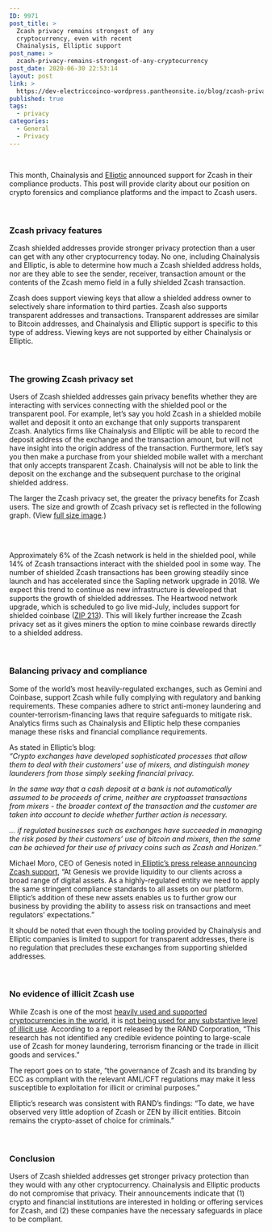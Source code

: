 ```yaml
---
ID: 9971
post_title: >
  Zcash privacy remains strongest of any
  cryptocurrency, even with recent
  Chainalysis, Elliptic support
post_name: >
  zcash-privacy-remains-strongest-of-any-cryptocurrency
post_date: 2020-06-30 22:53:14
layout: post
link: >
  https://dev-electriccoinco-wordpress.pantheonsite.io/blog/zcash-privacy-remains-strongest-of-any-cryptocurrency/
published: true
tags:
  - privacy
categories:
  - General
  - Privacy
---
```

<p> </p>
<p><span style="font-weight: 400;">This month, Chainalysis and </span><a href="https://www.elliptic.co/our-thinking/achieving-aml-and-sanctions-compliance-with-privacy-coins" target="_blank" rel="noopener noreferrer"><span style="font-weight: 400;">Elliptic</span></a><span style="font-weight: 400;"> announced support for Zcash in their compliance products. This post will provide clarity about our position on crypto forensics and compliance platforms and the impact to Zcash users.</span></p>

<!-- wp:spacer {"height":20} -->
<div style="height:20px" aria-hidden="true" class="wp-block-spacer"></div>
<!-- /wp:spacer -->

<!-- wp:heading {"level":3} -->
<h3>Zcash privacy features</h3>
<!-- /wp:heading -->

<!-- wp:paragraph -->
<p>Zcash shielded addresses provide stronger privacy protection than a user can get with any other cryptocurrency today. No one, including Chainalysis and Elliptic, is able to determine how much a Zcash shielded address holds, nor are they able to see the sender, receiver, transaction amount or the contents of the Zcash memo field in a fully shielded Zcash transaction.</p>
<!-- /wp:paragraph -->

<!-- wp:paragraph -->
<p>Zcash does support viewing keys that allow a shielded address owner to selectively share information to third parties. Zcash also supports transparent addresses and transactions. Transparent addresses are similar to Bitcoin addresses, and Chainalysis and Elliptic support is specific to this type of address. Viewing keys are not supported by either Chainalysis or Elliptic.</p>
<!-- /wp:paragraph -->

<!-- wp:spacer {"height":20} -->
<div style="height:20px" aria-hidden="true" class="wp-block-spacer"></div>
<!-- /wp:spacer -->

<!-- wp:heading {"level":3} -->
<h3>The growing Zcash privacy set</h3>
<!-- /wp:heading -->

<!-- wp:paragraph -->
<p>Users of Zcash shielded addresses gain privacy benefits whether they are interacting with services connecting with the shielded pool or the transparent pool. For example, let’s say you hold Zcash in a shielded mobile wallet and deposit it onto an exchange that only supports transparent Zcash. Analytics firms like Chainalysis and Elliptic will be able to record the deposit address of the exchange and the transaction amount, but will not have insight into the origin address of the transaction. Furthermore, let’s say you then make a purchase from your shielded mobile wallet with a merchant that only accepts transparent Zcash. Chainalysis will not be able to link the deposit on the exchange and the subsequent purchase to the original shielded address.&nbsp;</p>
<!-- /wp:paragraph -->

<!-- wp:paragraph -->
<p>The larger the Zcash privacy set, the greater the privacy benefits for Zcash users. The size and growth of Zcash privacy set is reflected in the following graph. (View <a href="https://dev-electriccoinco-wordpress.pantheonsite.io/wp-content/uploads/2020/06/april2020totalshieldedtxns.png" target="_blank" rel="noreferrer noopener">full size image</a>.)</p>
<!-- /wp:paragraph -->

<!-- wp:image {"id":9987,"sizeSlug":"full"} -->
<figure class="wp-block-image size-full"><img src="https://dev-electriccoinco-wordpress.pantheonsite.io/wp-content/uploads/2020/06/april2020totalshieldedtxns.png" alt="" class="wp-image-9987"/></figure>
<!-- /wp:image -->

<!-- wp:spacer {"height":20} -->
<div style="height:20px" aria-hidden="true" class="wp-block-spacer"></div>
<!-- /wp:spacer -->

<!-- wp:paragraph -->
<p>Approximately 6% of the Zcash network is held in the shielded pool, while 14% of Zcash transactions interact with the shielded pool in some way. The number of shielded Zcash transactions has been growing steadily since launch and has accelerated since the Sapling network upgrade in 2018. We expect this trend to continue as new infrastructure is developed that supports the growth of shielded addresses. The Heartwood network upgrade, which is scheduled to go live mid-July, includes support for shielded coinbase (<a href="https://zips.z.cash/zip-0213" target="_blank" aria-label="undefined (opens in a new tab)" rel="noreferrer noopener">ZIP 213</a>). This will likely further increase the Zcash privacy set as it gives miners the option to mine coinbase rewards directly to a shielded address.</p>
<!-- /wp:paragraph -->

<!-- wp:spacer {"height":20} -->
<div style="height:20px" aria-hidden="true" class="wp-block-spacer"></div>
<!-- /wp:spacer -->

<!-- wp:heading {"level":3} -->
<h3>Balancing privacy and compliance</h3>
<!-- /wp:heading -->

<!-- wp:paragraph -->
<p>Some of the world’s most heavily-regulated exchanges, such as Gemini and Coinbase, support Zcash while fully complying with regulatory and banking requirements. These companies adhere to strict anti-money laundering and counter-terrorism-financing laws that require safeguards to mitigate risk. Analytics firms such as Chainalysis and Elliptic help these companies manage these risks and financial compliance requirements.</p>
<!-- /wp:paragraph -->

<!-- wp:paragraph -->
<p>As stated in Elliptic’s blog:<br><em>“Crypto exchanges have developed sophisticated processes that allow them to deal with their customers’ use of mixers, and distinguish money launderers from those simply seeking financial privacy. </em></p>
<!-- /wp:paragraph -->

<!-- wp:paragraph -->
<p><em>In the same way that a cash deposit at a bank is not automatically assumed to be proceeds of crime, neither are cryptoasset transactions from mixers - the broader context of the transaction and the customer are taken into account to decide whether further action is necessary.</em></p>
<!-- /wp:paragraph -->

<!-- wp:paragraph -->
<p><em>… if regulated businesses such as exchanges have succeeded in managing the risk posed by their customers’ use of bitcoin and mixers, then the same can be achieved for their use of privacy coins such as Zcash and Horizen</em>.<em>”</em></p>
<!-- /wp:paragraph -->

<!-- wp:paragraph -->
<p>Michael Moro, CEO of Genesis noted in<a rel="noreferrer noopener" href="https://www.elliptic.co/press-releases/elliptics-adds-privacy-coins-to-blockchain-monitoring-platform" target="_blank"> Elliptic’s press release announcing Zcash support</a>, “At Genesis we provide liquidity to our clients across a broad range of digital assets. As a highly-regulated entity we need to apply the same stringent compliance standards to all assets on our platform. Elliptic’s addition of these new assets enables us to further grow our business by providing the ability to assess risk on transactions and meet regulators’ expectations.”</p>
<!-- /wp:paragraph -->

<!-- wp:paragraph -->
<p>It should be noted that even though the tooling provided by Chainalysis and Elliptic companies is limited to support for transparent addresses, there is no regulation that precludes these exchanges from supporting shielded addresses.</p>
<!-- /wp:paragraph -->

<!-- wp:spacer {"height":20} -->
<div style="height:20px" aria-hidden="true" class="wp-block-spacer"></div>
<!-- /wp:spacer -->

<!-- wp:heading {"level":3} -->
<h3>No evidence of illicit Zcash use</h3>
<!-- /wp:heading -->

<!-- wp:paragraph -->
<p>While Zcash is one of the most <a href="https://dev-electriccoinco-wordpress.pantheonsite.io/blog/the-state-of-zcash-adoption/">heavily used and supported cryptocurrencies in the world</a>, it is <a href="https://dev-electriccoinco-wordpress.pantheonsite.io/blog/zcash-is-for-economic-freedom-and-thats-worth-protecting/">not being used for any substantive level of illicit use</a>. According to a report released by the RAND Corporation, “This research has not identified any credible evidence pointing to large-scale use of Zcash for money laundering, terrorism financing or the trade in illicit goods and services.” </p>
<!-- /wp:paragraph -->

<!-- wp:paragraph -->
<p>The report goes on to state, “the governance of Zcash and its branding by ECC as compliant with the relevant AML/CFT regulations may make it less susceptible to exploitation for illicit or criminal purposes.” </p>
<!-- /wp:paragraph -->

<!-- wp:paragraph -->
<p>Elliptic’s research was consistent with RAND’s findings: “To date, we have observed very little adoption of Zcash or ZEN by illicit entities. Bitcoin remains the crypto-asset of choice for criminals.”</p>
<!-- /wp:paragraph -->

<!-- wp:spacer {"height":20} -->
<div style="height:20px" aria-hidden="true" class="wp-block-spacer"></div>
<!-- /wp:spacer -->

<!-- wp:heading {"level":3} -->
<h3>Conclusion</h3>
<!-- /wp:heading -->

<!-- wp:paragraph -->
<p>Users of Zcash shielded addresses get stronger privacy protection than they would with any other cryptocurrency. Chainalysis and&nbsp;Elliptic products do not compromise that privacy. Their announcements indicate that (1) crypto and financial institutions are interested in holding or offering services for Zcash, and (2) these companies have the necessary safeguards in place to be compliant.&nbsp;</p>
<!-- /wp:paragraph -->